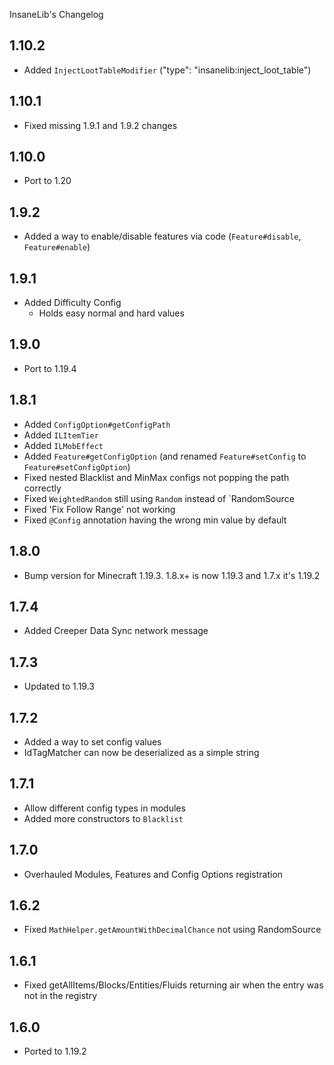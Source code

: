 InsaneLib's Changelog

## 1.10.2
* Added `InjectLootTableModifier` ("type": "insanelib:inject_loot_table")

## 1.10.1
* Fixed missing 1.9.1 and 1.9.2 changes

## 1.10.0
* Port to 1.20

## 1.9.2
* Added a way to enable/disable features via code (`Feature#disable`, `Feature#enable`)

## 1.9.1
* Added Difficulty Config
  * Holds easy normal and hard values

## 1.9.0
* Port to 1.19.4

## 1.8.1
* Added `ConfigOption#getConfigPath`
* Added `ILItemTier`
* Added `ILMobEffect`
* Added `Feature#getConfigOption` (and renamed `Feature#setConfig` to `Feature#setConfigOption`)
* Fixed nested Blacklist and MinMax configs not popping the path correctly
* Fixed `WeightedRandom` still using `Random` instead of `RandomSource
* Fixed 'Fix Follow Range' not working
* Fixed `@Config` annotation having the wrong min value by default

## 1.8.0
* Bump version for Minecraft 1.19.3. 1.8.x+ is now 1.19.3 and 1.7.x it's 1.19.2

## 1.7.4
* Added Creeper Data Sync network message

## 1.7.3
* Updated to 1.19.3

## 1.7.2
* Added a way to set config values
* IdTagMatcher can now be deserialized as a simple string

## 1.7.1
* Allow different config types in modules
* Added more constructors to `Blacklist`

## 1.7.0
* Overhauled Modules, Features and Config Options registration

## 1.6.2
* Fixed `MathHelper.getAmountWithDecimalChance` not using RandomSource

## 1.6.1
* Fixed getAllItems/Blocks/Entities/Fluids returning air when the entry was not in the registry

## 1.6.0
* Ported to 1.19.2